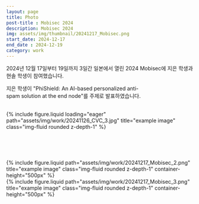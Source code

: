 ```yaml
---
layout: page
title: Photo
post-title : Mobisec 2024
description: Mobisec 2024
img: assets/img/thumbnail/20241217_Mobisec.png
start_date: 2024-12-17
end_date : 2024-12-19
category: work
---
```


2024년 12월 17일부터 19일까지 3일간 일본에서 열린 2024 Mobisec에 지은 학생과 현솔 학생이 참여했습니다. 

지은 학생이 "PhiShield: An AI-based personalized anti-spam solution at the end node"를 주제로 발표하였습니다. 

<br>

<div class="row">
    <div class="col-sm mt-3 mt-md-0">
        {% include figure.liquid loading="eager" path="assets/img/work/20241126_CVC_3.jpg" title="example image" class="img-fluid rounded z-depth-1" %}
    </div>
</div>

<br><br><br>


<div class="row justify-content-sm-center">
    <div class="col-sm-6 mt-3 mt-md-0">
        {% include figure.liquid path="assets/img/work/20241217_Mobisec_2.png" title="example image" class="img-fluid rounded z-depth-1" container-height="500px" %}
    </div>
    <div class="col-sm-6 mt-3 mt-md-0">
        {% include figure.liquid path="assets/img/work/20241217_Mobisec_3.png" title="example image" class="img-fluid rounded z-depth-1" container-height="500px" %}
    </div>
</div>
